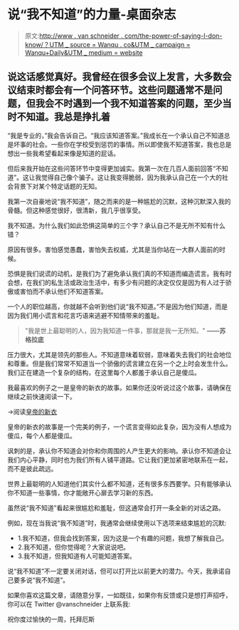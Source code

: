 # 说“我不知道”的力量-桌面杂志

> 原文:[http://www . van schneider . com/the-power-of-saying-I-don-know/？UTM _ source = Wanqu . co&UTM _ campaign = Wanqu+Daily&UTM _ medium = website](http://www.vanschneider.com/the-power-of-saying-i-dont-know/?utm_source=wanqu.co&utm_campaign=Wanqu+Daily&utm_medium=website)

## 说这话感觉真好。我曾经在很多会议上发言，大多数会议结束时都会有一个问答环节。这些问题通常不是问题，但我会不时遇到一个我不知道答案的问题，至少当时不知道。我总是挣扎着

“我是专业的，”我会告诉自己。“我应该知道答案。”我成长在一个承认自己不知道总是坏事的社会。一些你在学校受到惩罚的事情。所以即使我不知道答案，我也总是想出一些我希望看起来像是知道的屁话。

但后来我开始在这些问答环节中变得更加诚实。我第一次在几百人面前回答“不知道”。这让我觉得自己像个骗子。这让我变得脆弱，因为我承认自己在一个大的社会背景下对某个特定话题的无知。

我第一次自豪地说“我不知道”，随之而来的是一种尴尬的沉默，这种沉默深入我的骨髓。但这种感觉很好，很清新，我几乎很享受。

我不知道。为什么我们如此恐惧这简单的三个字？承认自己不是无所不知有什么错？

原因有很多。害怕感觉愚蠢，害怕失去权威，尤其是当你站在一大群人面前的时候。

恐惧是我们说谎的动机，是我们为了避免承认我们真的不知道而编造谎言。我有时会想，在我们的私生活或政治生活中，有多少有问题的决定仅仅是因为有人过于骄傲或害怕而不承认他们不知道答案。

一个人的职位越高，你就越不会听到他们说“我不知道。”不是因为他们知道，而是因为我们用小谎言和花言巧语来逃避不知情带来的羞耻。

> "我是世上最聪明的人，因为我知道一件事，那就是我一无所知。"
> **——苏格拉底**

压力很大，尤其是领先的那些人。不知道意味着软弱，意味着失去我们的社会地位和尊重。但是我们常常不知道当一个骄傲的谎言建立在另一个之上时会发生什么。我们正在建造一个复杂的结构，在这里每个人都羞于承认自己是傻瓜。

我最喜欢的例子之一是皇帝的新衣的故事。如果你还没听说过这个故事，请确保在继续之前快速阅读一下。

→阅读[皇帝的新衣](http://www.andersen.sdu.dk/vaerk/hersholt/TheEmperorsNewClothes_e.html)

皇帝的新衣的故事是一个完美的例子，一个谎言变得如此复杂，因为没有人想成为傻瓜，每个人都是傻瓜。

讽刺的是，承认你不知道会对你和你周围的人产生更大的影响。承认你不知道会让我们内心平静，同时也为我们所有人铺平道路。它让我们更加紧密地联系在一起，而不是彼此疏远。

世界上最聪明的人知道他们其实什么都不知道，还有很多东西要学。只有能够承认你不知道一些事情，你才能敞开心扉去学习新的东西。

虽然说“我不知道”看起来很尴尬和羞耻，但这通常会打开一条全新的对话之路。

例如，现在当我说“我不知道”时，我通常会继续使用以下选项来结束尴尬的沉默:

*   1.我不知道，但我会找到答案，因为这是一个有趣的问题，我想了解我自己。
*   2.我不知道，但你觉得呢？大家说说吧。
*   3.我不知道，但我知道有人可能知道答案。

说“我不知道”不一定要关闭对话，但可以打开比以前更大的潜力。今天，我承诺自己要多说“我不知道”。

如果你喜欢这篇文章，请随意分享，一如既往，如果你有反馈或只是想打声招呼，你可以在 Twitter @vanschneider 上联系我:

祝你度过愉快的一周，托拜厄斯